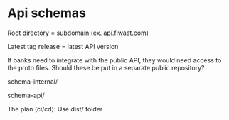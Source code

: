 # Api schemas

Root directory = subdomain (ex. api.fiwast.com)


Latest tag release = latest API version

If banks need to integrate with the public API, they would need access to the proto files. Should these be put in a separate public repository?

schema-internal/

schema-api/

The plan (ci/cd):
Use dist/ folder
